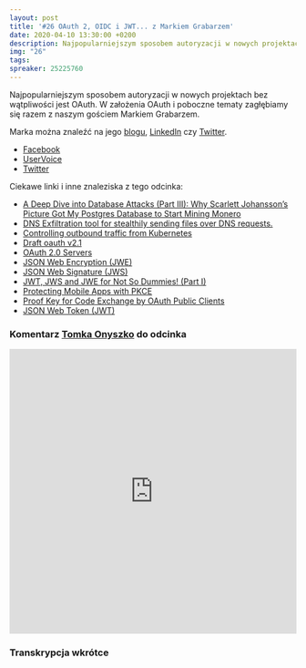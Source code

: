 ```yaml
---
layout: post
title: '#26 OAuth 2, OIDC i JWT... z Markiem Grabarzem'
date: 2020-04-10 13:30:00 +0200
description: Najpopularniejszym sposobem autoryzacji w nowych projektach bez wątpliwości jest OAuth. W założenia OAuth i poboczne tematy zagłębiamy się razem z naszym gościem Markiem Grabarzem.
img: "26"
tags:
spreaker: 25225760
---
```

Najpopularniejszym sposobem autoryzacji w nowych projektach bez wątpliwości jest OAuth. W założenia OAuth i poboczne tematy zagłębiamy się razem z naszym gościem Markiem Grabarzem.

Marka można znaleźć na jego [blogu](https://grabarz.pl), [LinkedIn](https://www.linkedin.com/in/grabarz/) czy [Twitter](https://twitter.com/marekgrabarz).

- [Facebook](https://www.facebook.com/patoarchitekci/)
- [UserVoice](https://github.com/patoarchitekci/uservoice/issues)
- [Twitter](https://twitter.com/patoarchitekci)

Ciekawe linki i inne znaleziska z tego odcinka:

- [A Deep Dive into Database Attacks (Part III): Why Scarlett Johansson’s Picture Got My Postgres Database to Start Mining Monero](https://www.imperva.com/blog/deep-dive-database-attacks-scarlett-johanssons-picture-used-for-crypto-mining-on-postgre-database/)
- [DNS Exfiltration tool for stealthily sending files over DNS requests.](https://github.com/m57/dnsteal)
- [Controlling outbound traffic from Kubernetes](https://monzo.com/blog/controlling-outbound-traffic-from-kubernetes)
- [Draft oauth v2.1](https://tools.ietf.org/html/draft-parecki-oauth-v2-1-01)
- [OAuth 2.0 Servers](https://www.oauth.com/)
- [JSON Web Encryption (JWE)](https://tools.ietf.org/html/rfc7516)
- [JSON Web Signature (JWS)](https://tools.ietf.org/html/rfc7515)
- [JWT, JWS and JWE for Not So Dummies! (Part I)](https://medium.facilelogin.com/jwt-jws-and-jwe-for-not-so-dummies-b63310d201a3)
- [Protecting Mobile Apps with PKCE](https://www.oauth.com/oauth2-servers/pkce/)
- [Proof Key for Code Exchange by OAuth Public Clients](https://tools.ietf.org/html/rfc7636)
- [JSON Web Token (JWT)](https://tools.ietf.org/html/rfc7519)

### Komentarz [Tomka Onyszko](https://twitter.com/tonyszko) do odcinka



<iframe type="text/html" width="100%" height="500" frameborder="0" allowfullscreen style="max-width:100%" src="https://threadreaderapp.com/embed/1249043588727668736.html"></iframe>



### Transkrypcja wkrótce
